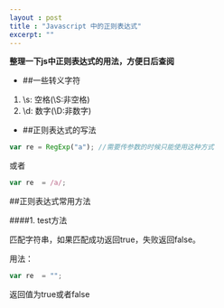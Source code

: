 ```yaml
---
layout : post
title : "Javascript 中的正则表达式"
excerpt: ""
---
```


**整理一下js中正则表达式的用法，方便日后查阅**

* ##一些转义字符

1. \s:	空格(\S:非空格)
2. \d:	数字(\D:非数字)

* ##正则表达式的写法

```javascript	
var re = RegExp("a"); //需要传参数的时候只能使用这种方式
```
	
或者	

```JavaScript	
var re  = /a/; 
```	

##正则表达式常用方法	

####1. test方法	

匹配字符串，如果匹配成功返回true，失败返回false。
	
用法： 	

```JavaScript	
var re  = ""; 
```

返回值为true或者false







